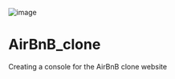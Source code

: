 ![image](https://user-images.githubusercontent.com/106814898/203315571-6c12b4d1-07e8-4485-bfe1-92351ecfb530.png)

# AirBnB_clone
Creating a console for the AirBnB clone website
